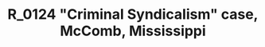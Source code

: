 ---
layout: manifest
title: R_0124 &quot;Criminal Syndicalism&quot; case, McComb, Mississippi
manifest_name: r_0124-criminal-syndicalism-case-mccomb-mississippi
---